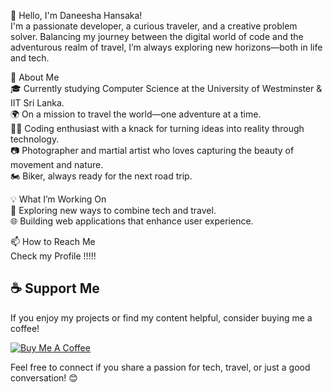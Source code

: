 👋 Hello, I'm Daneesha Hansaka!<br>
I'm a passionate developer, a curious traveler, and a creative problem solver. Balancing my journey between the digital world of code and the adventurous realm of travel, I’m always exploring new horizons—both in life and tech.<br>

🚀 About Me<br>
🎓 Currently studying Computer Science at the University of Westminster & IIT Sri Lanka.<br>
🌍 On a mission to travel the world—one adventure at a time.<br>
🧑‍💻 Coding enthusiast with a knack for turning ideas into reality through technology.<br>
📷 Photographer and martial artist who loves capturing the beauty of movement and nature.<br>
🏍️ Biker, always ready for the next road trip.<br>


💡 What I’m Working On<br>
🚀 Exploring new ways to combine tech and travel.<br>
🌐 Building web applications that enhance user experience.<br>

📫 How to Reach Me<br>
Check my Profile !!!!!<br>

## ☕ Support Me<br>
If you enjoy my projects or find my content helpful, consider buying me a coffee!<br>

[![Buy Me A Coffee](https://img.shields.io/badge/Buy%20Me%20a%20Coffee-F7DF1E?style=flat-square&logo=buy-me-a-coffee&logoColor=black)](https://www.buymeacoffee.com/daneezza)<br>

Feel free to connect if you share a passion for tech, travel, or just a good conversation! 😊<br>
<!---
daneezza/daneezza is a ✨ special ✨ repository because its `README.md` (this file) appears on your GitHub profile.
You can click the Preview link to take a look at your changes.
--->
